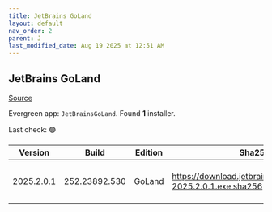```yaml
---
title: JetBrains GoLand
layout: default
nav_order: 2
parent: J
last_modified_date: Aug 19 2025 at 12:51 AM
---
```


## JetBrains GoLand

[Source](https://www.jetbrains.com/dataspell)

Evergreen app: `JetBrainsGoLand`. Found **1** installer.

Last check: 🟢

| Version    | Build         | Edition | Sha256                                                         | Date      | Size      | Type | URI                                                                                                                |
| ---------- | ------------- | ------- | -------------------------------------------------------------- | --------- | --------- | ---- | ------------------------------------------------------------------------------------------------------------------ |
| 2025.2.0.1 | 252.23892.530 | GoLand  | https://download.jetbrains.com/go/goland-2025.2.0.1.exe.sha256 | 18/8/2025 | 979385744 | exe  | [https://download.jetbrains.com/go/goland-2025.2.0.1.exe](https://download.jetbrains.com/go/goland-2025.2.0.1.exe) |
